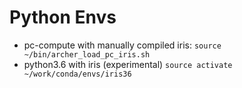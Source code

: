 Python Envs
===========

* pc-compute with manually compiled iris: `source ~/bin/archer_load_pc_iris.sh`
* python3.6 with iris (experimental) `source activate ~/work/conda/envs/iris36`
